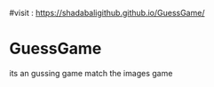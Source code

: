 #visit :  https://shadabaligithub.github.io/GuessGame/

# GuessGame
its an gussing game match the images game
